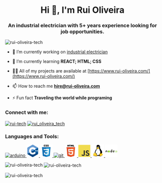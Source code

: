 <h1 align="center">Hi 👋, I'm Rui Oliveira</h1>
<h3 align="center">An industrial electrician with 5+ years experience looking for job opportunities.</h3>

<p align="left"> <img src="https://komarev.com/ghpvc/?username=rui-oliveira-tech&label=Profile%20views&color=0e75b6&style=flat" alt="rui-oliveira-tech" /> </p>

- 🔭 I’m currently working on [industrial electrician](Socea)

- 🌱 I’m currently learning **REACT; HTML; CSS**

- 👨‍💻 All of my projects are available at [https://www.rui-oliveira.com/](https://www.rui-oliveira.com/)

- 📫 How to reach me **hire@rui-oliveira.com**

- ⚡ Fun fact **Traveling the world while programing**

<h3 align="left">Connect with me:</h3>
<p align="left">
<a href="https://linkedin.com/in/rui-tech" target="blank"><img align="center" src="https://raw.githubusercontent.com/rahuldkjain/github-profile-readme-generator/master/src/images/icons/Social/linked-in-alt.svg" alt="rui-tech" height="30" width="40" /></a>
<a href="https://instagram.com/rui_oliveira_tech" target="blank"><img align="center" src="https://raw.githubusercontent.com/rahuldkjain/github-profile-readme-generator/master/src/images/icons/Social/instagram.svg" alt="rui_oliveira_tech" height="30" width="40" /></a>
</p>

<h3 align="left">Languages and Tools:</h3>
<p align="left"> <a href="https://www.arduino.cc/" target="_blank" rel="noreferrer"> <img src="https://cdn.worldvectorlogo.com/logos/arduino-1.svg" alt="arduino" width="40" height="40"/> </a> <a href="https://www.w3schools.com/cpp/" target="_blank" rel="noreferrer"> <img src="https://raw.githubusercontent.com/devicons/devicon/master/icons/cplusplus/cplusplus-original.svg" alt="cplusplus" width="40" height="40"/> </a> <a href="https://www.w3schools.com/css/" target="_blank" rel="noreferrer"> <img src="https://raw.githubusercontent.com/devicons/devicon/master/icons/css3/css3-original-wordmark.svg" alt="css3" width="40" height="40"/> </a> <a href="https://git-scm.com/" target="_blank" rel="noreferrer"> <img src="https://www.vectorlogo.zone/logos/git-scm/git-scm-icon.svg" alt="git" width="40" height="40"/> </a> <a href="https://www.w3.org/html/" target="_blank" rel="noreferrer"> <img src="https://raw.githubusercontent.com/devicons/devicon/master/icons/html5/html5-original-wordmark.svg" alt="html5" width="40" height="40"/> </a> <a href="https://developer.mozilla.org/en-US/docs/Web/JavaScript" target="_blank" rel="noreferrer"> <img src="https://raw.githubusercontent.com/devicons/devicon/master/icons/javascript/javascript-original.svg" alt="javascript" width="40" height="40"/> </a> <a href="https://www.linux.org/" target="_blank" rel="noreferrer"> <img src="https://raw.githubusercontent.com/devicons/devicon/master/icons/linux/linux-original.svg" alt="linux" width="40" height="40"/> </a> <a href="https://nodejs.org" target="_blank" rel="noreferrer"> <img src="https://raw.githubusercontent.com/devicons/devicon/master/icons/nodejs/nodejs-original-wordmark.svg" alt="nodejs" width="40" height="40"/> </a> </p>

<p><img align="left" src="https://github-readme-stats.vercel.app/api/top-langs?username=rui-oliveira-tech&show_icons=true&locale=en&layout=compact" alt="rui-oliveira-tech" /></p>

<p>&nbsp;<img align="center" src="https://github-readme-stats.vercel.app/api?username=rui-oliveira-tech&show_icons=true&locale=en" alt="rui-oliveira-tech" /></p>

<p><img align="center" src="https://github-readme-streak-stats.herokuapp.com/?user=rui-oliveira-tech&" alt="rui-oliveira-tech" /></p>
